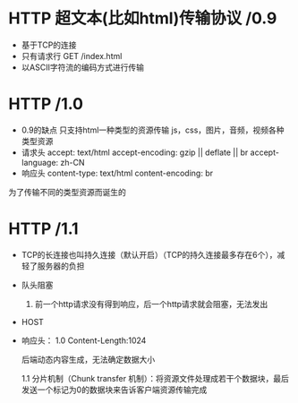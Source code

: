 # HTTP 超文本(比如html)传输协议 /0.9
- 基于TCP的连接
- 只有请求行  GET /index.html 
- 以ASCII字符流的编码方式进行传输


# HTTP /1.0
- 0.9的缺点
    只支持html一种类型的资源传输
js，css，图片，音频，视频各种类型资源
- 请求头
    accept: text/html
    accept-encoding: gzip || deflate || br
    accept-language: zh-CN
- 响应头
    content-type: text/html
    content-encoding: br 

为了传输不同的类型资源而诞生的


# HTTP /1.1
- TCP的长连接也叫持久连接（默认开启）（TCP的持久连接最多存在6个），减轻了服务器的负担

- 队头阻塞
    1. 前一个http请求没有得到响应，后一个http请求就会阻塞，无法发出

- HOST

- 响应头：
    1.0   Content-Length:1024

    后端动态内容生成，无法确定数据大小

    1.1   分片机制（Chunk transfer 机制）：将资源文件处理成若干个数据块，最后发送一个标记为0的数据块来告诉客户端资源传输完成
